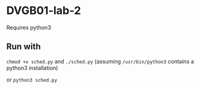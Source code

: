 # DVGB01-lab-2

Requires python3

## Run with

`chmod +x sched.py` and `./sched.py` (assuming `/usr/bin/python3` contains a python3 installation)

or `python3 sched.py`
